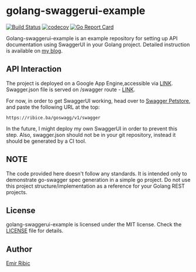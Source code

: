 # golang-swaggerui-example

[![Build Status](https://travis-ci.org/ribice/golang-swagger-ui-example.svg?branch=master)](https://travis-ci.org/ribice/golang-swaggerui-example)
[![codecov](https://codecov.io/gh/ribice/golang-swaggerui-example/branch/master/graph/badge.svg)](https://codecov.io/gh/ribice/golang-swaggerui-example)
[![Go Report Card](https://goreportcard.com/badge/github.com/ribice/golang-swaggerui-example)](https://goreportcard.com/report/github.com/ribice/golang-swaggerui-example)

Golang-swaggerui-example is an example repository for setting up API documentation using SwaggerUI in your Golang project. Detailed instruction is available on [my blog](https://ribice.ba/swagger-golang).

## API Interaction

The project is deployed on a Google App Engine,accessible via [LINK](https://ribice.ba/goswagg/). Swagger.json file is served on /swagger route - [LINK](https://ribice.ba/goswagg/v1/swagger).

For now, in order to get SwaggerUI working, head over to [Swagger Petstore](http://petstore.swagger.io/#/), and paste the following URL at the top:

```
https://ribice.ba/goswagg/v1/swagger
```

In the future, I might deploy my own SwaggerUI in order to prevent this step. Also, swagger.json should not be in your git repository, instead it should be generated by a CI tool.

## NOTE

The code provided here doesn't follow any standards. It is intended only to demonstrate go-swagger spec generation in a simple go project.
Do not use this project structure/implementation as a reference for your Golang REST projects.

## License

golang-swaggerui-example is licensed under the MIT license. Check the [LICENSE](LICENSE.md) file for details.

## Author

[Emir Ribic](https://ribice.ba)